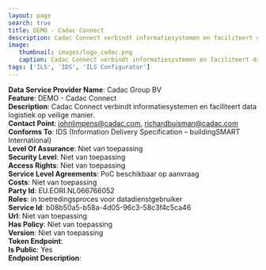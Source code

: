 ```yaml
---
layout: page
search: true
title: DEMO - Cadac Connect
description: Cadac Connect verbindt informatiesystemen en faciliteert data logistiek op veilige manier.
image:
   thumbnail: images/logo_cadac.png
   caption: Cadac Connect verbindt informatiesystemen en faciliteert data logistiek op veilige manier.
tags: ['ILS', 'IDS', 'ILS Configurator']
---
```


<b>Data Service Provider Name</b>: Cadac Group BV  
<b>Feature</b>: DEMO - Cadac Connect  
<b>Description</b>: Cadac Connect verbindt informatiesystemen en faciliteert data logistiek op veilige manier.  
<b>Contact Point</b>: johnlimpens@cadac.com, richardbuisman@cadac.com  
<b>Conforms To</b>: IDS (Information Delivery Specification – buildingSMART International)  
<b>Level Of Assurance</b>: Niet van toepassing  
<b>Security Level</b>: Niet van toepassing  
<b>Access Rights</b>: Niet van toepassing  
<b>Service Level Agreements</b>: PoC beschikbaar op aanvraag  
<b>Costs</b>: Niet van toepassing  
<b>Party Id</b>: EU.EORI.NL066766052  
<b>Roles</b>: in toetredingsproces voor datadienstgebruiker  
<b>Service Id</b>: b08b50a5-b58a-4d05-96c3-58c3f4c5ca46  
<b>Url</b>: Niet van toepassing  
<b>Has Policy</b>: Niet van toepassing  
<b>Version</b>: Niet van toepassing  
<b>Token Endpoint</b>: []()  
<b>Is Public</b>: Yes  
<b>Endpoint Description</b>: []()  
